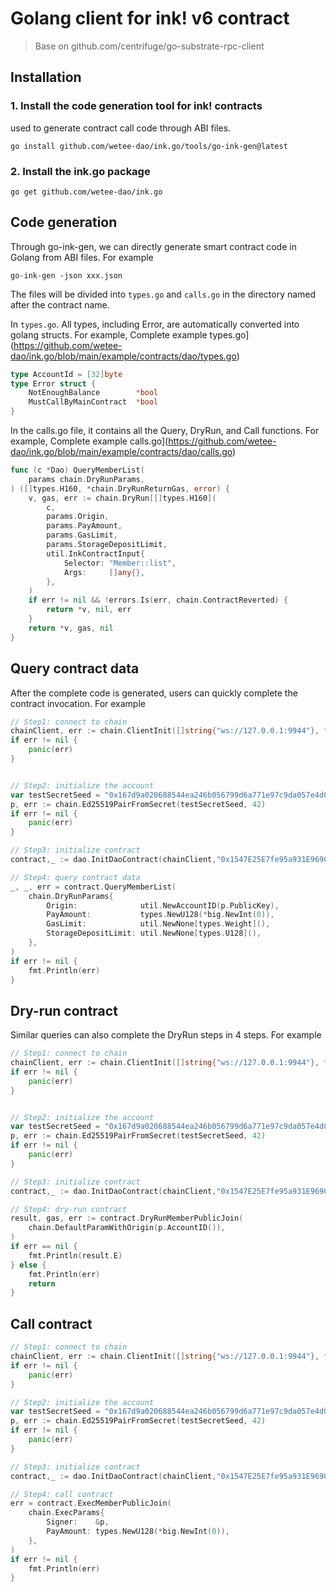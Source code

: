 # Golang client for ink! v6 contract
> Base on github.com/centrifuge/go-substrate-rpc-client

## Installation
### 1. Install the code generation tool for ink! contracts
used to generate contract call code through ABI files.
```
go install github.com/wetee-dao/ink.go/tools/go-ink-gen@latest
```

### 2. Install the ink.go package
```
go get github.com/wetee-dao/ink.go
```

## Code generation
Through go-ink-gen, we can directly generate smart contract code in Golang from ABI files.
For example
```
go-ink-gen -json xxx.json
```
The files will be divided into `types.go` and `calls.go` in the directory named after the contract name.

In `types.go`. All types, including Error, are automatically converted into golang structs.
For example, Complete example types.go](https://github.com/wetee-dao/ink.go/blob/main/example/contracts/dao/types.go)
```go
type AccountId = [32]byte
type Error struct {
	NotEnoughBalance        *bool
	MustCallByMainContract  *bool
}
```

In the calls.go file, it contains all the Query, DryRun, and Call functions.
For example, Complete example calls.go](https://github.com/wetee-dao/ink.go/blob/main/example/contracts/dao/calls.go)
```go
func (c *Dao) QueryMemberList(
	params chain.DryRunParams,
) ([]types.H160, *chain.DryRunReturnGas, error) {
	v, gas, err := chain.DryRun[[]types.H160](
		c,
		params.Origin,
		params.PayAmount,
		params.GasLimit,
		params.StorageDepositLimit,
		util.InkContractInput{
			Selector: "Member::list",
			Args:     []any{},
		},
	)
	if err != nil && !errors.Is(err, chain.ContractReverted) {
		return *v, nil, err
	}
	return *v, gas, nil
}

```

## Query contract data
After the complete code is generated, users can quickly complete the contract invocation.
For example
```go
// Step1: connect to chain
chainClient, err := chain.ClientInit([]string{"ws://127.0.0.1:9944"}, false)
if err != nil {
    panic(err)
}


// Step2: initialize the account
var testSecretSeed = "0x167d9a020688544ea246b056799d6a771e97c9da057e4d0b87024537f99177bc"
p, err := chain.Ed25519PairFromSecret(testSecretSeed, 42)
if err != nil {
    panic(err)
}

// Step3: initialize contract 
contract,_ := dao.InitDaoContract(chainClient,"0x1547E25E7fe95a931E96907C70529d57D2438aD1")

// Step4: query contract data
_, _, err = contract.QueryMemberList(
    chain.DryRunParams{
        Origin:              util.NewAccountID(p.PublicKey),
        PayAmount:           types.NewU128(*big.NewInt(0)),
        GasLimit:            util.NewNone[types.Weight](),
        StorageDepositLimit: util.NewNone[types.U128](),
    },
)
if err != nil {
    fmt.Println(err)
}
```

## Dry-run contract 
Similar queries can also complete the DryRun steps in 4 steps.
For example
```go
// Step1: connect to chain
chainClient, err := chain.ClientInit([]string{"ws://127.0.0.1:9944"}, false)
if err != nil {
    panic(err)
}


// Step2: initialize the account
var testSecretSeed = "0x167d9a020688544ea246b056799d6a771e97c9da057e4d0b87024537f99177bc"
p, err := chain.Ed25519PairFromSecret(testSecretSeed, 42)
if err != nil {
    panic(err)
}

// Step3: initialize contract 
contract,_ := dao.InitDaoContract(chainClient,"0x1547E25E7fe95a931E96907C70529d57D2438aD1")

// Step4: dry-run contract
result, gas, err := contract.DryRunMemberPublicJoin(
	chain.DefaultParamWithOrigin(p.AccountID()),
)
if err == nil {
	fmt.Println(result.E)
} else {
	fmt.Println(err)
	return
}
```

## Call contract
```go
// Step1: connect to chain
chainClient, err := chain.ClientInit([]string{"ws://127.0.0.1:9944"}, false)
if err != nil {
    panic(err)
}

// Step2: initialize the account
var testSecretSeed = "0x167d9a020688544ea246b056799d6a771e97c9da057e4d0b87024537f99177bc"
p, err := chain.Ed25519PairFromSecret(testSecretSeed, 42)
if err != nil {
    panic(err)
}

// Step3: initialize contract 
contract,_ := dao.InitDaoContract(chainClient,"0x1547E25E7fe95a931E96907C70529d57D2438aD1")

// Step4: call contract
err = contract.ExecMemberPublicJoin(
    chain.ExecParams{
        Signer:    &p,
        PayAmount: types.NewU128(*big.NewInt(0)),
    },
)
if err != nil {
	fmt.Println(err)
}
```